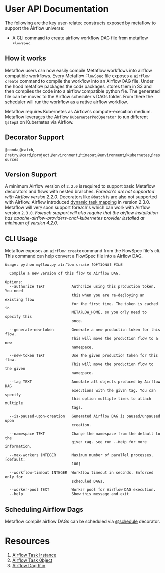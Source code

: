 # User API Documentation

The following are the key user-related constructs exposed by metaflow to support the Airflow universe:

- A CLI command to create airflow workflow DAG file from metaflow `FlowSpec`. 

## How it works

Metaflow users can now easily compile Metaflow workflows into airflow compatible workflows. Every Metaflow `FlowSpec` file exposes a `airflow create` command to compile the workflow into an Airflow DAG file. Under the hood metaflow packages the code packages, stores them in S3 and then compiles the code into a airflow compatible python file. The generated file can be moved to the Airflow scheduler's DAGs folder. From there the scheduler will run the workflow as a native airflow workflow. 

Metaflow requires Kubernetes as Airflow's compute-execution medium. Metaflow leverages the Airflow `KuberneterPodOperator` to run different `@step`s on Kubernetes via Airflow. 

## Decorator Support 
`@conda`,`@catch`, `@retry`,`@card`,`@project`,`@environment`,`@timeout`,`@environment`,`@kubernetes`,`@resources`
## Version Support 
A minimum Airflow version of `2.2.0` is required to support basic Metaflow decorators and flows with nested branches. _*Foreach's are not supported with Airflow version 2.2.0*_. Decorators like `@batch` is are also not supported with Airflow. Airflow introduced [dynamic task mapping](https://airflow.apache.org/docs/apache-airflow/stable/concepts/dynamic-task-mapping.html) in version 2.3.0. Metaflow will very soon support foreach's which can work with Airflow version `2.3.0`. _*Foreach support will also require that the airflow installation has [apache-airflow-providers-cncf-kubernetes](https://airflow.apache.org/docs/apache-airflow-providers-cncf-kubernetes/stable/index.html) provider installed at minimum of version 4.2.0*_.  


## CLI Usage
Metaflow exposes an `airflow create` command from the FlowSpec file's cli. This command can help convert a FlowSpec file into a Airflow DAG.  
```
Usage: python myflow.py airflow create [OPTIONS] FILE

  Compile a new version of this flow to Airflow DAG.

Options:
  --authorize TEXT            Authorize using this production token. You need
                              this when you are re-deploying an existing flow
                              for the first time. The token is cached in
                              METAFLOW_HOME, so you only need to specify this
                              once.

  --generate-new-token        Generate a new production token for this flow.
                              This will move the production flow to a new
                              namespace.

  --new-token TEXT            Use the given production token for this flow.
                              This will move the production flow to the given
                              namespace.

  --tag TEXT                  Annotate all objects produced by Airflow DAG
                              executions with the given tag. You can specify
                              this option multiple times to attach multiple
                              tags.

  --is-paused-upon-creation   Generated Airflow DAG is paused/unpaused upon
                              creation.

  --namespace TEXT            Change the namespace from the default to the
                              given tag. See run --help for more information.

  --max-workers INTEGER       Maximum number of parallel processes.  [default:
                              100]

  --workflow-timeout INTEGER  Workflow timeout in seconds. Enforced only for
                              scheduled DAGs.

  --worker-pool TEXT          Worker pool for Airflow DAG execution.
  --help                      Show this message and exit
```

## Scheduling Airflow Dags
Metaflow compile airflow DAGs can be scheduled via [@schedule](http://docs.metaflow.org/going-to-production-with-metaflow/scheduling-metaflow-flows/scheduling-with-argo-workflows#scheduling-a-flow) decorator. 

# Resources 
1. [Airflow Task Instance](https://airflow.apache.org/docs/apache-airflow/stable/_api/airflow/models/taskinstance/index.html#airflow.models.taskinstance.TaskInstance)
2. [Airflow Task Object](https://airflow.apache.org/docs/apache-airflow/stable/_api/airflow/models/taskmixin/index.html)
3. [Airflow Dag Run](https://airflow.apache.org/docs/apache-airflow/stable/_api/airflow/models/dagrun/index.html#airflow.models.dagrun.DagRun)